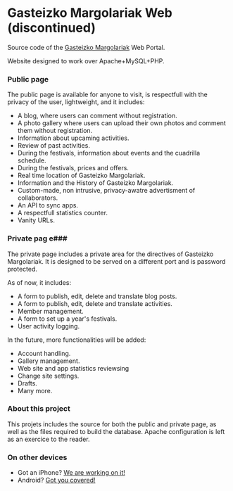 # Gasteizko Margolariak Web (discontinued) #

Source code of the [Gasteizko Margolariak](https://margolariak.com/) Web Portal.

Website designed to work over Apache+MySQL+PHP.

### Public page ###

The public page is available for anyone to visit, is respectfull with the privacy of the user, lightweight, and it includes:

* A blog, where users can comment without registration.
* A photo gallery where users can upload their own photos and comment them without registration.
* Information about upcaming activities.
* Review of past activities.
* During the festivals, information about events and the cuadrilla schedule. 
* During the festivals, prices and offers.
* Real time location of Gasteizko Margolariak.
* Information and the History of Gasteizko Margolariak.
* Custom-made, non intrusive, privacy-awatre advertisment of collaborators.
* An API to sync apps.
* A respectfull statistics counter.
* Vanity URLs.


### Private pag e###

The private page includes a private area for the directives of Gasteizko Margolariak. It is designed to be served on a different port and is password protected.

As of now, it includes:

* A form to publish, edit, delete and translate blog posts.
* A form to publish, edit, delete and translate activities.
* Member management.
* A form to set up a year's festivals.
* User activity logging.

In the future, more functionalities will be added:

* Account handling.
* Gallery management.
* Web site and app statistics reviewsing
* Change site settings.
* Drafts.
* Many more.


### About this project ###

This projets includes the source for both the public and private page, as well as the files required to build the database. Apache configuration is left as an exercice to the reader.


### On other devices ###

* Got an iPhone? [We are working on it!](https://github.com/GasteizkoMargolariak/GasteizkoMargolariakIOSApp) 
* Android? [Got you covered!](https://github.com/GasteizkoMargolariak/GasteizkoMargolariakApp)

